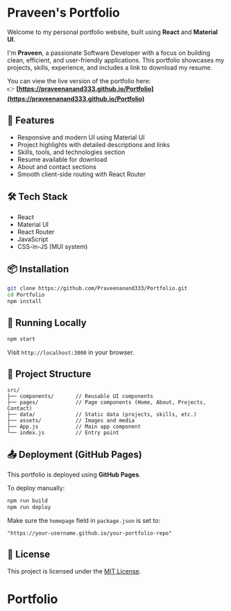 # Praveen's Portfolio

Welcome to my personal portfolio website, built using **React** and **Material UI**.

I'm **Praveen**, a passionate Software Developer with a focus on building clean, efficient, and user-friendly applications. This portfolio showcases my projects, skills, experience, and includes a link to download my resume.

You can view the live version of the portfolio here:  
👉 **[https://praveenanand333.github.io/Portfolio](https://praveenanand333.github.io/Portfolio)**

## 🚀 Features

- Responsive and modern UI using Material UI
- Project highlights with detailed descriptions and links
- Skills, tools, and technologies section
- Resume available for download
- About and contact sections
- Smooth client-side routing with React Router

## 🛠️ Tech Stack

- React
- Material UI
- React Router
- JavaScript
- CSS-in-JS (MUI system)

## 📦 Installation

```bash
git clone https://github.com/Praveenanand333/Portfolio.git
cd Portfolio
npm install
````

## 🔧 Running Locally

```bash
npm start
```

Visit `http://localhost:3000` in your browser.

## 🧱 Project Structure

```
src/
├── components/       // Reusable UI components
├── pages/            // Page components (Home, About, Projects, Contact)
├── data/             // Static data (projects, skills, etc.)
├── assets/           // Images and media
├── App.js            // Main app component
└── index.js          // Entry point
```

## 📤 Deployment (GitHub Pages)

This portfolio is deployed using **GitHub Pages**.

To deploy manually:

```bash
npm run build
npm run deploy
```

Make sure the `homepage` field in `package.json` is set to:

```
"https://your-username.github.io/your-portfolio-repo"
```

## 📄 License

This project is licensed under the [MIT License](LICENSE).

# Portfolio

